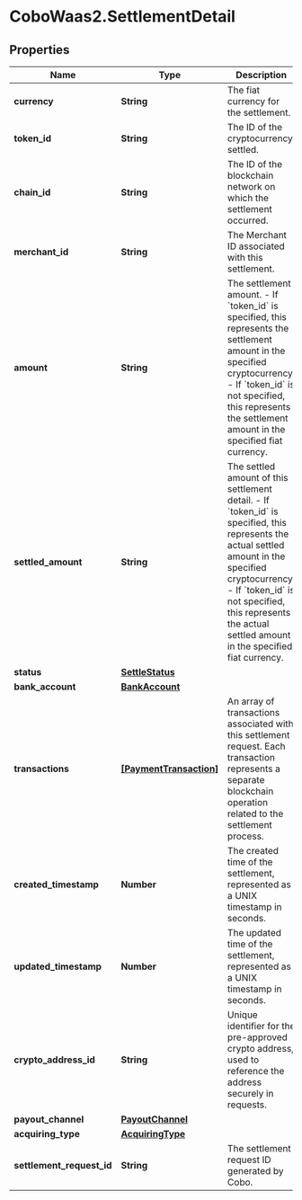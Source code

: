 # CoboWaas2.SettlementDetail

## Properties

Name | Type | Description | Notes
------------ | ------------- | ------------- | -------------
**currency** | **String** | The fiat currency for the settlement. | [optional] 
**token_id** | **String** | The ID of the cryptocurrency settled. | [optional] 
**chain_id** | **String** | The ID of the blockchain network on which the settlement occurred. | [optional] 
**merchant_id** | **String** | The Merchant ID associated with this settlement. | [optional] 
**amount** | **String** | The settlement amount.  - If &#x60;token_id&#x60; is specified, this represents the settlement amount in the specified cryptocurrency.  - If &#x60;token_id&#x60; is not specified, this represents the settlement amount in the specified fiat currency.  | [optional] 
**settled_amount** | **String** | The settled amount of this settlement detail.  - If &#x60;token_id&#x60; is specified, this represents the actual settled amount in the specified cryptocurrency.  - If &#x60;token_id&#x60; is not specified, this represents the actual settled amount in the specified fiat currency.  | [optional] 
**status** | [**SettleStatus**](SettleStatus.md) |  | [optional] 
**bank_account** | [**BankAccount**](BankAccount.md) |  | [optional] 
**transactions** | [**[PaymentTransaction]**](PaymentTransaction.md) | An array of transactions associated with this settlement request. Each transaction represents a separate blockchain operation related to the settlement process. | [optional] 
**created_timestamp** | **Number** | The created time of the settlement, represented as a UNIX timestamp in seconds. | [optional] 
**updated_timestamp** | **Number** | The updated time of the settlement, represented as a UNIX timestamp in seconds. | [optional] 
**crypto_address_id** | **String** | Unique identifier for the pre-approved crypto address, used to reference the address securely in requests. | [optional] 
**payout_channel** | [**PayoutChannel**](PayoutChannel.md) |  | [optional] 
**acquiring_type** | [**AcquiringType**](AcquiringType.md) |  | [optional] 
**settlement_request_id** | **String** | The settlement request ID generated by Cobo. | [optional] 


